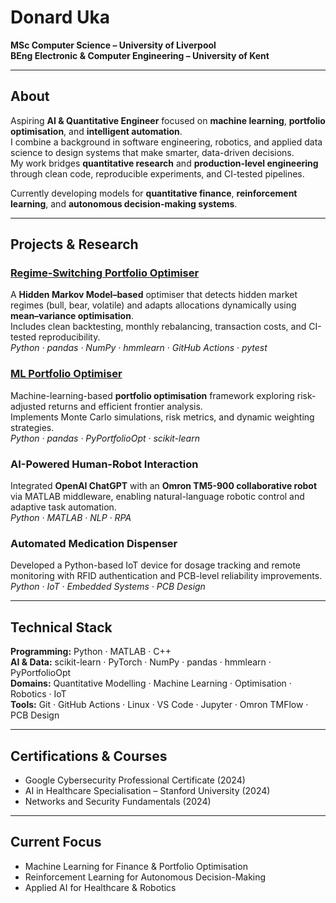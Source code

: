 # Donard Uka  
**MSc Computer Science – University of Liverpool**  
**BEng Electronic & Computer Engineering – University of Kent**  

---

## About  
Aspiring **AI & Quantitative Engineer** focused on **machine learning**, **portfolio optimisation**, and **intelligent automation**.  
I combine a background in software engineering, robotics, and applied data science to design systems that make smarter, data-driven decisions.  
My work bridges **quantitative research** and **production-level engineering** through clean code, reproducible experiments, and CI-tested pipelines.  

Currently developing models for **quantitative finance**, **reinforcement learning**, and **autonomous decision-making systems**.

---

## Projects & Research  

### [Regime-Switching Portfolio Optimiser](https://github.com/donarduka/regime-switching-portfolio)
A **Hidden Markov Model–based** optimiser that detects hidden market regimes (bull, bear, volatile) and adapts allocations dynamically using **mean–variance optimisation**.  
Includes clean backtesting, monthly rebalancing, transaction costs, and CI-tested reproducibility.  
*Python · pandas · NumPy · hmmlearn · GitHub Actions · pytest*  

### [ML Portfolio Optimiser](https://github.com/donarduka/ml-portfolio-optimiser)
Machine-learning-based **portfolio optimisation** framework exploring risk-adjusted returns and efficient frontier analysis.  
Implements Monte Carlo simulations, risk metrics, and dynamic weighting strategies.  
*Python · pandas · PyPortfolioOpt · scikit-learn*  

### AI-Powered Human-Robot Interaction  
Integrated **OpenAI ChatGPT** with an **Omron TM5-900 collaborative robot** via MATLAB middleware, enabling natural-language robotic control and adaptive task automation.  
*Python · MATLAB · NLP · RPA*  

### Automated Medication Dispenser  
Developed a Python-based IoT device for dosage tracking and remote monitoring with RFID authentication and PCB-level reliability improvements.  
*Python · IoT · Embedded Systems · PCB Design*  

---

## Technical Stack  
**Programming:** Python · MATLAB · C++  
**AI & Data:** scikit-learn · PyTorch · NumPy · pandas · hmmlearn · PyPortfolioOpt  
**Domains:** Quantitative Modelling · Machine Learning · Optimisation · Robotics · IoT  
**Tools:** Git · GitHub Actions · Linux · VS Code · Jupyter · Omron TMFlow · PCB Design  

---

## Certifications & Courses  
- Google Cybersecurity Professional Certificate (2024)  
- AI in Healthcare Specialisation – Stanford University (2024)  
- Networks and Security Fundamentals (2024)  

---

## Current Focus  
- Machine Learning for Finance & Portfolio Optimisation  
- Reinforcement Learning for Autonomous Decision-Making  
- Applied AI for Healthcare & Robotics  
